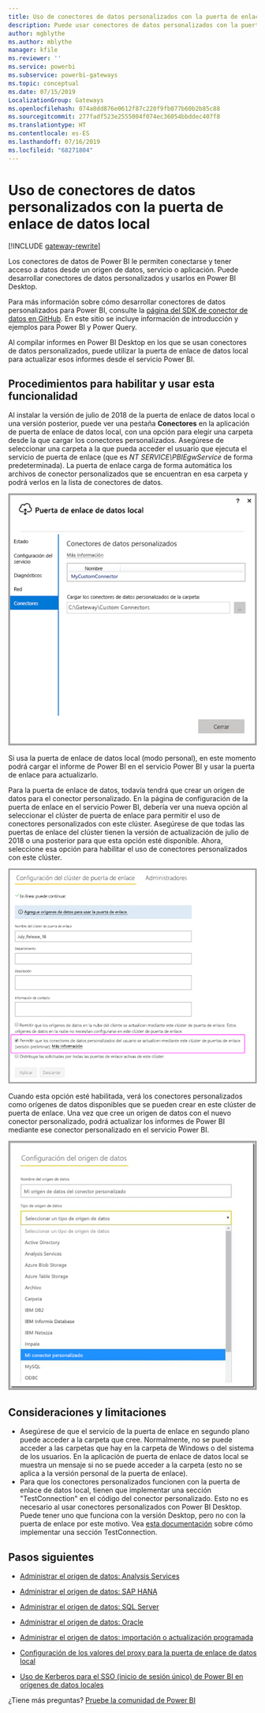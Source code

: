 ```yaml
---
title: Uso de conectores de datos personalizados con la puerta de enlace de datos local
description: Puede usar conectores de datos personalizados con la puerta de enlace de datos local.
author: mgblythe
ms.author: mblythe
manager: kfile
ms.reviewer: ''
ms.service: powerbi
ms.subservice: powerbi-gateways
ms.topic: conceptual
ms.date: 07/15/2019
LocalizationGroup: Gateways
ms.openlocfilehash: 074a8dd876e0612f87c220f9fb077b60b2b85c88
ms.sourcegitcommit: 277fadf523e2555004f074ec36054bbddec407f8
ms.translationtype: HT
ms.contentlocale: es-ES
ms.lasthandoff: 07/16/2019
ms.locfileid: "68271804"
---
```

# <a name="use-custom-data-connectors-with-the-on-premises-data-gateway"></a>Uso de conectores de datos personalizados con la puerta de enlace de datos local

[!INCLUDE [gateway-rewrite](includes/gateway-rewrite.md)]

Los conectores de datos de Power BI le permiten conectarse y tener acceso a datos desde un origen de datos, servicio o aplicación. Puede desarrollar conectores de datos personalizados y usarlos en Power BI Desktop.

Para más información sobre cómo desarrollar conectores de datos personalizados para Power BI, consulte la [página del SDK de conector de datos en GitHub](http://aka.ms/dataconnectors). En este sitio se incluye información de introducción y ejemplos para Power BI y Power Query.

Al compilar informes en Power BI Desktop en los que se usan conectores de datos personalizados, puede utilizar la puerta de enlace de datos local para actualizar esos informes desde el servicio Power BI.

## <a name="how-to-enable-and-use-this-capability"></a>Procedimientos para habilitar y usar esta funcionalidad

Al instalar la versión de julio de 2018 de la puerta de enlace de datos local o una versión posterior, puede ver una pestaña **Conectores** en la aplicación de puerta de enlace de datos local, con una opción para elegir una carpeta desde la que cargar los conectores personalizados. Asegúrese de seleccionar una carpeta a la que pueda acceder el usuario que ejecuta el servicio de puerta de enlace (que es *NT SERVICE\PBIEgwService* de forma predeterminada). La puerta de enlace carga de forma automática los archivos de conector personalizados que se encuentran en esa carpeta y podrá verlos en la lista de conectores de datos.

![Conector personalizado 1](media/service-gateway-custom-connectors/gateway-onprem-customconnector1.png)

Si usa la puerta de enlace de datos local (modo personal), en este momento podrá cargar el informe de Power BI en el servicio Power BI y usar la puerta de enlace para actualizarlo.

Para la puerta de enlace de datos, todavía tendrá que crear un origen de datos para el conector personalizado. En la página de configuración de la puerta de enlace en el servicio Power BI, debería ver una nueva opción al seleccionar el clúster de puerta de enlace para permitir el uso de conectores personalizados con este clúster. Asegúrese de que todas las puertas de enlace del clúster tienen la versión de actualización de julio de 2018 o una posterior para que esta opción esté disponible. Ahora, seleccione esa opción para habilitar el uso de conectores personalizados con este clúster.

![Conector personalizado 2](media/service-gateway-custom-connectors/gateway-onprem-customconnector2.png)

Cuando esta opción esté habilitada, verá los conectores personalizados como orígenes de datos disponibles que se pueden crear en este clúster de puerta de enlace. Una vez que cree un origen de datos con el nuevo conector personalizado, podrá actualizar los informes de Power BI mediante ese conector personalizado en el servicio Power BI.

![Conector personalizado 3](media/service-gateway-custom-connectors/gateway-onprem-customconnector3.png)

## <a name="considerations-and-limitations"></a>Consideraciones y limitaciones

* Asegúrese de que el servicio de la puerta de enlace en segundo plano puede acceder a la carpeta que cree. Normalmente, no se puede acceder a las carpetas que hay en la carpeta de Windows o del sistema de los usuarios. En la aplicación de puerta de enlace de datos local se muestra un mensaje si no se puede acceder a la carpeta (esto no se aplica a la versión personal de la puerta de enlace).
* Para que los conectores personalizados funcionen con la puerta de enlace de datos local, tienen que implementar una sección "TestConnection" en el código del conector personalizado. Esto no es necesario al usar conectores personalizados con Power BI Desktop. Puede tener uno que funciona con la versión Desktop, pero no con la puerta de enlace por este motivo. Vea [esta documentación](https://github.com/Microsoft/DataConnectors/blob/master/docs/m-extensions.md#implementing-testconnection-for-gateway-support) sobre cómo implementar una sección TestConnection.

## <a name="next-steps"></a>Pasos siguientes

* [Administrar el origen de datos: Analysis Services](service-gateway-enterprise-manage-ssas.md)  
* [Administrar el origen de datos: SAP HANA](service-gateway-enterprise-manage-sap.md)  
* [Administrar el origen de datos: SQL Server](service-gateway-enterprise-manage-sql.md)  
* [Administrar el origen de datos: Oracle](service-gateway-onprem-manage-oracle.md)  
* [Administrar el origen de datos: importación o actualización programada](service-gateway-enterprise-manage-scheduled-refresh.md)  

* [Configuración de los valores del proxy para la puerta de enlace de datos local](/data-integration/gateway/service-gateway-proxy)  
* [Uso de Kerberos para el SSO (inicio de sesión único) de Power BI en orígenes de datos locales](service-gateway-sso-kerberos.md)  

¿Tiene más preguntas? [Pruebe la comunidad de Power BI](http://community.powerbi.com/)
